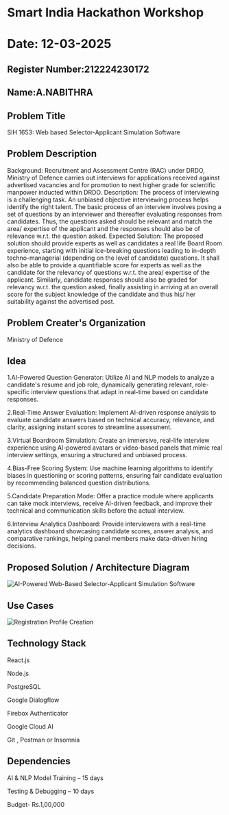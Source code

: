 # Smart India Hackathon Workshop
# Date: 12-03-2025
## Register Number:212224230172
## Name:A.NABITHRA
## Problem Title
SIH 1653: Web based Selector-Applicant Simulation Software
## Problem Description
Background: Recruitment and Assessment Centre (RAC) under DRDO, Ministry of Defence carries out interviews for applications received against advertised vacancies and for promotion to next higher grade for scientific manpower inducted within DRDO. Description: The process of interviewing is a challenging task. An unbiased objective interviewing process helps identify the right talent. The basic process of an interview involves posing a set of questions by an interviewer and thereafter evaluating responses from candidates. Thus, the questions asked should be relevant and match the area/ expertise of the applicant and the responses should also be of relevance w.r.t. the question asked. Expected Solution: The proposed solution should provide experts as well as candidates a real life Board Room experience, starting with initial ice-breaking questions leading to in-depth techno-managerial (depending on the level of candidate) questions. It shall also be able to provide a quantifiable score for experts as well as the candidate for the relevancy of questions w.r.t. the area/ expertise of the applicant. Similarly, candidate responses should also be graded for relevancy w.r.t. the question asked, finally assisting in arriving at an overall score for the subject knowledge of the candidate and thus his/ her suitability against the advertised post.

## Problem Creater's Organization
Ministry of Defence

## Idea
1.AI-Powered Question Generator: Utilize AI and NLP models to analyze a candidate's resume and job role, dynamically generating relevant, role-specific interview questions that adapt in real-time based on candidate responses.

2.Real-Time Answer Evaluation: Implement AI-driven response analysis to evaluate candidate answers based on technical accuracy, relevance, and clarity, assigning instant scores to streamline assessment.

3.Virtual Boardroom Simulation: Create an immersive, real-life interview experience using AI-powered avatars or video-based panels that mimic real interview settings, ensuring a structured and unbiased process.

4.Bias-Free Scoring System: Use machine learning algorithms to identify biases in questioning or scoring patterns, ensuring fair candidate evaluation by recommending balanced question distributions.

5.Candidate Preparation Mode: Offer a practice module where applicants can take mock interviews, receive AI-driven feedback, and improve their technical and communication skills before the actual interview.

6.Interview Analytics Dashboard: Provide interviewers with a real-time analytics dashboard showcasing candidate scores, answer analysis, and comparative rankings, helping panel members make data-driven hiring decisions.

















## Proposed Solution / Architecture Diagram

![AI-Powered Web-Based Selector-Applicant Simulation Software](https://github.com/user-attachments/assets/460ba155-5eb5-4181-94fe-71e5fbe49e7b)




















## Use Cases
![Registration   Profile Creation](https://github.com/user-attachments/assets/bf80b244-43ea-46a9-becf-f8e9e18a131a)

## Technology Stack

React.js

Node.js

PostgreSQL

Google Dialogflow

Firebox Authenticator

Google Cloud AI

Git , Postman or Insomnia

## Dependencies

AI & NLP Model Training – 15 days

Testing & Debugging – 10 days

Budget- Rs.1,00,000

